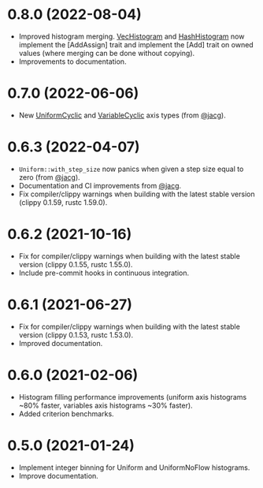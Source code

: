 # 0.8.0 (2022-08-04)

- Improved histogram merging. [VecHistogram](https://docs.rs/ndhistogram/0.8.0/ndhistogram/struct.VecHistogram.html) and [HashHistogram](https://docs.rs/ndhistogram/0.8.0/ndhistogram/struct.HashHistogram.html) now implement the [AddAssign] trait and implement the [Add] trait on owned values (where merging can be done without copying).
- Improvements to documentation.

# 0.7.0 (2022-06-06)
- New [UniformCyclic](https://docs.rs/ndhistogram/0.7.0/ndhistogram/axis/struct.UniformCyclic.html) and [VariableCyclic](https://docs.rs/ndhistogram/0.7.0/ndhistogram/axis/struct.VariableCyclic.html) axis types (from [@jacg](https://github.com/jacg)).

# 0.6.3 (2022-04-07)
- `Uniform::with_step_size` now panics when given a step size equal to zero (from [@jacg](https://github.com/jacg)).
- Documentation and CI improvements from [@jacg](https://github.com/jacg).
- Fix compiler/clippy warnings when building with the latest stable version (clippy 0.1.59, rustc 1.59.0).

# 0.6.2 (2021-10-16)

- Fix for compiler/clippy warnings when building with the latest stable version (clippy 0.1.55, rustc 1.55.0).
- Include pre-commit hooks in continuous integration. 


# 0.6.1 (2021-06-27)

- Fix for compiler/clippy warnings when building with the latest stable version (clippy 0.1.53, rustc 1.53.0). 
- Improved documentation.

# 0.6.0 (2021-02-06)

- Histogram filling performance improvements (uniform axis histograms ~80% faster, variables axis histograms ~30% faster).
- Added criterion benchmarks.

# 0.5.0 (2021-01-24)

- Implement integer binning for Uniform and UniformNoFlow histograms.
- Improve documentation.
